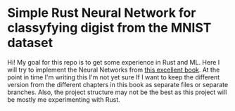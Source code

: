 # Simple Rust Neural Network for classyfying digist from the MNIST dataset

Hi! My goal for this repo is to get some experience in Rust and ML. Here I will try to implement the Neural Networks
from [this excellent book](http://neuralnetworksanddeeplearning.com/). At the point in time I'm writing this I'm not
yet sure If I want to keep the different version from the different chapters in this book as separate files or
separate branches. Also, the project structure may not be the best as this project will be mostly me experimenting
with Rust.